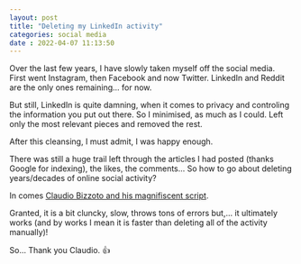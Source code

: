 ```yaml
---
layout: post
title: "Deleting my LinkedIn activity" 
categories: social media
date : 2022-04-07 11:13:50
---
```


Over the last few years, I have slowly taken myself off the social media. First went Instagram, then Facebook and now Twitter. LinkedIn and Reddit are the only ones remaining... for now. 

But still, LinkedIn is quite damning, when it comes to privacy and controling the information you put out there. So I minimised, as much as I could. Left only the most relevant pieces and removed the rest. 

After this cleansing, I must admit, I was happy enough. 

There was still a huge trail left through the articles I had posted (thanks Google for indexing), the likes, the comments... So how to go about deleting years/decades of online social activity? 

In comes [Claudio Bizzoto and his magnifiscent script](https://github.com/claudiobizzotto/delete-linkedin-activity/issues).

Granted, it is a bit cluncky, slow, throws tons of errors but,... it ultimately works (and by works I mean it is faster than deleting all of the activity manually)!

So... Thank you Claudio. 👍️ 
